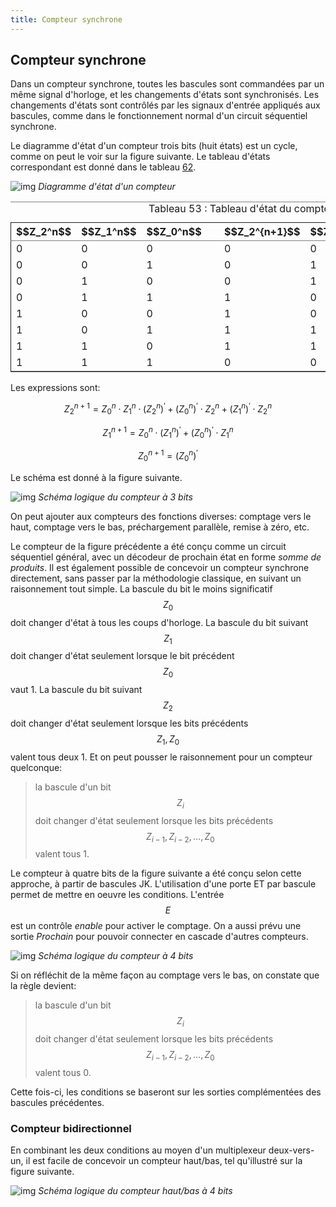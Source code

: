 ```yaml
---
title: Compteur synchrone 
---
```


## Compteur synchrone

Dans un compteur synchrone, toutes les bascules sont commandées par un
même signal d'horloge, et les changements d'états sont
synchronisés. Les changements d'états sont contrôlés par les signaux
d'entrée appliqués aux bascules, comme dans le fonctionnement normal
d'un circuit séquentiel synchrone.

Le diagramme d'état d'un compteur trois bits (huit états) est un
cycle, comme on peut le voir sur la figure suivante. Le tableau
d'états correspondant est donné dans le tableau [62](#orgbb470fd).

![img]({{site.baseurl}}/img/compt8_FSM.svg "Diagramme d'état d'un compteur")
*Diagramme d'état d'un compteur*

<table id="orgbb470fd" border="2" cellspacing="0" cellpadding="6" rules="groups" frame="hsides">
<caption class="t-above"><span class="table-number">Tableau 53 :</span> Tableau d'état du compteur</caption>

<colgroup>
<col  class="org-right" />

<col  class="org-right" />

<col  class="org-right" />

<col  class="org-left" />

<col  class="org-right" />

<col  class="org-right" />

<col  class="org-right" />
</colgroup>
<thead>
<tr>
<th scope="col" class="org-right">$$Z_2^n$$</th>
<th scope="col" class="org-right">$$Z_1^n$$</th>
<th scope="col" class="org-right">$$Z_0^n$$</th>
<th scope="col" class="org-left">&#xa0;</th>
<th scope="col" class="org-right">$$Z_2^{n+1}$$</th>
<th scope="col" class="org-right">$$Z_1^{n+1}$$</th>
<th scope="col" class="org-right">$$Z_0^{n+1}$$</th>
</tr>
</thead>

<tbody>
<tr>
<td class="org-right">0</td>
<td class="org-right">0</td>
<td class="org-right">0</td>
<td class="org-left">&#xa0;</td>
<td class="org-right">0</td>
<td class="org-right">0</td>
<td class="org-right">1</td>
</tr>


<tr>
<td class="org-right">0</td>
<td class="org-right">0</td>
<td class="org-right">1</td>
<td class="org-left">&#xa0;</td>
<td class="org-right">0</td>
<td class="org-right">1</td>
<td class="org-right">0</td>
</tr>


<tr>
<td class="org-right">0</td>
<td class="org-right">1</td>
<td class="org-right">0</td>
<td class="org-left">&#xa0;</td>
<td class="org-right">0</td>
<td class="org-right">1</td>
<td class="org-right">1</td>
</tr>


<tr>
<td class="org-right">0</td>
<td class="org-right">1</td>
<td class="org-right">1</td>
<td class="org-left">&#xa0;</td>
<td class="org-right">1</td>
<td class="org-right">0</td>
<td class="org-right">0</td>
</tr>


<tr>
<td class="org-right">1</td>
<td class="org-right">0</td>
<td class="org-right">0</td>
<td class="org-left">&#xa0;</td>
<td class="org-right">1</td>
<td class="org-right">0</td>
<td class="org-right">1</td>
</tr>


<tr>
<td class="org-right">1</td>
<td class="org-right">0</td>
<td class="org-right">1</td>
<td class="org-left">&#xa0;</td>
<td class="org-right">1</td>
<td class="org-right">1</td>
<td class="org-right">0</td>
</tr>


<tr>
<td class="org-right">1</td>
<td class="org-right">1</td>
<td class="org-right">0</td>
<td class="org-left">&#xa0;</td>
<td class="org-right">1</td>
<td class="org-right">1</td>
<td class="org-right">1</td>
</tr>


<tr>
<td class="org-right">1</td>
<td class="org-right">1</td>
<td class="org-right">1</td>
<td class="org-left">&#xa0;</td>
<td class="org-right">0</td>
<td class="org-right">0</td>
<td class="org-right">0</td>
</tr>
</tbody>
</table>

Les expressions sont: 

$$  Z_2^{n+1} = Z_0^n \cdot Z_1^n \cdot (Z_2^{n})^\prime + (Z_0^{n})^\prime \cdot Z_2^n + (Z_1^{n})^\prime \cdot Z_2^n $$

$$  Z_1^{n+1} = Z_0^{n} \cdot (Z_1^{n})^\prime + (Z_0^{n})^\prime \cdot Z_1^n $$

$$  Z_0^{n+1} = (Z_0^{n})^\prime $$

Le schéma est donné à la figure suivante.

![img]({{site.baseurl}}/img/compt8.svg "Schéma logique du compteur à 3 bits")
*Schéma logique du compteur à 3 bits*

On peut ajouter aux compteurs des fonctions diverses: comptage vers le
haut, comptage vers le bas, préchargement parallèle, remise à zéro,
etc.

Le compteur de la figure précédente a été conçu comme un circuit
séquentiel général, avec un décodeur de prochain état en forme *somme
de produits*. Il est également possible de concevoir un compteur
synchrone directement, sans passer par la méthodologie classique, en
suivant un raisonnement tout simple. La bascule du bit le moins
significatif $$Z_0$$ doit changer d'état à tous les coups
d'horloge. La bascule du bit suivant $$Z_1$$ doit changer d'état
seulement lorsque le bit précédent $$Z_0$$ vaut 1. La bascule du bit
suivant $$Z_2$$ doit changer d'état seulement lorsque les bits
précédents $$Z_1, Z_0$$ valent tous deux 1. Et on peut pousser le
raisonnement pour un compteur quelconque: 

> la bascule d'un bit $$Z_i$$
> doit changer d'état seulement lorsque les bits précédents
> $$Z_{i-1},Z_{i-2},\ldots, Z_0$$ valent tous 1.

Le compteur à quatre bits de la figure suivante a été conçu
selon cette approche, à partir de bascules JK.  L'utilisation d'une
porte ET par bascule permet de mettre en oeuvre les
conditions. L'entrée $$E$$ est un contrôle *enable* pour activer le
comptage. On a aussi prévu une sortie *Prochain* pour pouvoir
connecter en cascade d'autres compteurs.

![img]({{site.baseurl}}/img/compt_4bits.svg "Schéma logique du compteur à 4 bits")
*Schéma logique du compteur à 4 bits*

Si on réfléchit de la même façon au comptage vers le bas, on constate
que la règle devient:

> la bascule d'un bit $$Z_i$$ doit changer d'état
> seulement lorsque les bits précédents $$Z_{i-1},Z_{i-2},\ldots, Z_0$$
> valent tous 0.

Cette fois-ci, les conditions se baseront sur les sorties
complémentées des bascules précédentes.


### Compteur bidirectionnel

En combinant les deux conditions au moyen d'un multiplexeur deux-vers-
un, il est facile de concevoir un compteur haut/bas, tel qu'illustré
sur la figure suivante.

![img]({{site.baseurl}}/img/compt_updown.svg "Schéma logique du compteur haut/bas à 4 bits")
*Schéma logique du compteur haut/bas à 4 bits*

